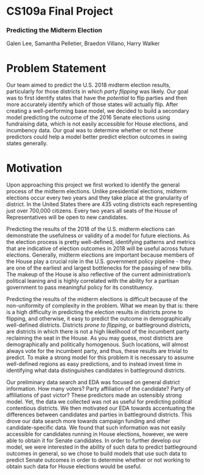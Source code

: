 # CS109a Final Project
### Predicting the Midterm Election
Galen Lee, Samantha Pelletier, Braedon Villano, Harry Walker

# Problem Statement
Our team aimed to predict the U.S. 2018 midterm election results, particularly for those districts in which *party flipping* was likely. Our goal was to first identify states that have the *potential* to flip parties and then more accurately identify which of those states will actually flip. After creating a well-performing base model, we decided to build a secondary model predicting the outcome of the 2016 Senate elections using fundraising data, which is not easily accessible for House elections, and incumbency data. Our goal was to determine whether or not these predictors could help a model better predict election outcomes in swing states generally.

# Motivation
Upon approaching this project we first worked to identify the general process of the midterm elections. Unlike presidential elections, midterm elections occur every two years and they take place at the granularity of district. In the United States there are 435 voting districts each representing just over 700,000 citizens. Every two years all seats of the House of Representatives will be open to new candidates.

Predicting the results of the 2018 of the U.S. midterm elections can demonstrate the usefulness or validity of a model for future elections. As the election process is pretty well-defined, identifying patterns and metrics that are indicative of election outcomes in 2018 will be useful across future elections. Generally, midterm elections are important because members of the House play a crucial role in the U.S. government policy pipeline - they are one of the earliest and largest bottlenecks for the passing of new bills. The makeup of the House is also reflective of the current administration’s political leaning and is highly correlated with the ability for a partisan government to pass meaningful policy for its constituency.

Predicting the results of the midterm elections is difficult because of the non-uniformity of complexity in the problem. What we mean by that is: there is a high difficulty in predicting the election results in districts prone to flipping, and otherwise, it easy to predict the outcome in demographically well-defined districts. Districts *prone to flipping*, or battleground districts, are districts in which there is not a high likelihood of the incumbent party reclaiming the seat in the House. As you may guess, most districts are demographically and politically homogenous. Such locations, will almost always vote for the incumbent party, and thus, these results are trivial to predict. To make a strong model for this problem it is necessary to assume well-defined regions as easy predictions, and to instead invest time in identifying what data distinguishes candidates in battleground districts.

Our preliminary data search and EDA was focused on general district information. How many voters? Party affiliation of the candidate? Party of affiliations of past victor? These predictors made an ostensibly strong model. Yet, the data we collected was not as useful for predicting political contentious districts. We then motivated our EDA towards accentuating the differences between candidates and parties in battleground districts. This drove our data search more towards campaign funding and other candidate-specific data. We found that such information was not easily accessible for candidates running in House elections, however, we were able to obtain it for Senate candidates. In order to further develop our model, we were interested in the ability of such data to predict battleground outcomes in general, so we chose to build models that use such data to predict Senate outcomes in order to determine whether or not working to obtain such data for House elections would be useful.
